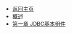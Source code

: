 <!-- markdownlint-disable MD033 -->
- [<i class="fas fa-chevron-left"></i> 返回主页](/)
- [概述](jdbc/README)
- [第一章 JDBC基本组件](jdbc/ch_01)
